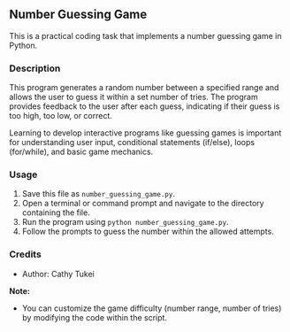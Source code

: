 ## Number Guessing Game

This is a practical coding task that implements a number guessing game in Python.

### Description

This program generates a random number between a specified range and allows the user to guess it within a set number of tries. The program provides feedback to the user after each guess, indicating if their guess is too high, too low, or correct. 

Learning to develop interactive programs like guessing games is important for understanding user input, conditional statements (if/else), loops (for/while), and basic game mechanics.

### Usage

1. Save this file as `number_guessing_game.py`.
2. Open a terminal or command prompt and navigate to the directory containing the file.
3. Run the program using `python number_guessing_game.py`.
4. Follow the prompts to guess the number within the allowed attempts.

### Credits

* Author: Cathy Tukei

**Note:**

* You can customize the game difficulty (number range, number of tries) by modifying the code within the script.

